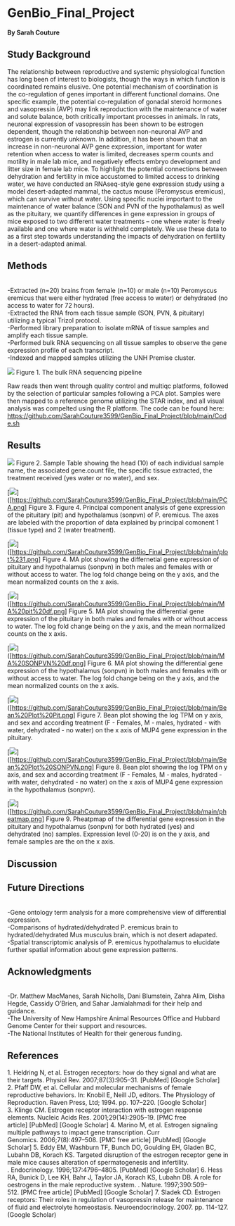 # GenBio_Final_Project
**By Sarah Couture**

## Study Background 
The relationship between reproductive and systemic physiological function has long been of interest to biologists, though the ways in which function is coordinated remains elusive. One potential mechanism of coordination is the co-regulation of genes important in different functional domains. One specific example, the potential co-regulation of gonadal steroid hormones and vasopressin (AVP) may link reproduction with the maintenance of water and solute balance, both critically important processes in animals. In rats, neuronal expression of vasopressin has been shown to be estrogen dependent, though the relationship between non-neuronal AVP and estrogen is currently unknown. In addition, it has been shown that an increase in non-neuronal AVP gene expression, important for water retention when access to water is limited, decreases sperm counts and motility in male lab mice, and negatively effects embryo development and litter size in female lab mice. To highlight the potential connections between dehydration and fertility in mice accustomed to limited access to drinking water, we have conducted an RNAseq-style gene expression study using a model desert-adapted mammal, the cactus mouse (Peromyscus eremicus), which can survive without water. Using specific nuclei important to the maintenance of water balance (SON and PVN of the hypothalamus) as well as the pituitary, we quantify differences in gene expression in groups of mice exposed to two different water treatments – one where water is freely available and one where water is withheld completely. We use these data to as a first step towards understanding the impacts of dehydration on fertility in a desert-adapted animal. 


## Methods 
<br>-Extracted (n=20) brains from female (n=10) or male (n=10) Peromyscus eremicus that were either hydrated (free access to water) or dehydrated (no access to water for 72 hours). 
<br>-Extracted the RNA from each tissue sample (SON, PVN, & pituitary) utilizing a typical Trizol protocol. 
<br>-Performed library preparation to isolate mRNA of tissue samples and amplify each tissue sample. 
<br>-Performed bulk RNA sequencing on all tissue samples to observe the gene expression profile of each transcript. 
<br>-Indexed and mapped samples utilizing the UNH Premise cluster.  

[![](./RNAseq.png)](https://github.com/SarahCouture3599/GenBio_Final_Project/blob/main/RNAseq.png)
Figure 1. The bulk RNA sequencing pipeline 

Raw reads then went through quality control and multiqc platforms, followed by the selection of particular samples following a PCA plot. Samples were then mapped to a reference genome utilizing the STAR index, and all visual analysis was compelted using the R platform. The code can be found here: https://github.com/SarahCouture3599/GenBio_Final_Project/blob/main/Code.sh



## Results 



[![](./sampletable.png)](https://github.com/SarahCouture3599/GenBio_Final_Project/blob/main/sampletable.png)
Figure 2. Sample Table showing the head (10) of each individual sample name, the associated gene.count file, the specific tissue extracted, the treatment received (yes water or no water), and sex. 

[![](./PCA.png)]([https://github.com/SarahCouture3599/GenBio_Final_Project/blob/main/PCA.png]
Figure 3. Figure 4. Principal component analysis of gene expression of the pituitary (pit) and hypothalamus (sonpvn) of P. eremicus. The axes are labeled with the proportion of data explained by principal comonent 1 (tissue type) and 2 (water treatment).  

[![](./plot%231.png)]([https://github.com/SarahCouture3599/GenBio_Final_Project/blob/main/plot%231.png]
Figure 4. MA plot showing the differnetial gene expression of pituitary and hypothalamus (sonpvn) in both males and females with or without access to water. The log fold change being on the y axis, and the mean normalized counts on the x axis. 

[![](./MA%20pit%20df.png)]([https://github.com/SarahCouture3599/GenBio_Final_Project/blob/main/MA%20pit%20df.png]
Figure 5. MA plot showing the differential gene expression of the pituitary in both males and females with or without access to water. The log fold change being on the y axis, and the mean normalized counts on the x axis. 

[![](./MA%20SONPVN%20df.png)]([https://github.com/SarahCouture3599/GenBio_Final_Project/blob/main/MA%20SONPVN%20df.png]
Figure 6. MA plot showing the differential gene expression of the hypothalamus (sonpvn) in both males and females with or without access to water. The log fold change being on the y axis, and the mean normalized counts on the x axis. 

[![](./Bean%20Plot%20Pit.png)]([https://github.com/SarahCouture3599/GenBio_Final_Project/blob/main/Bean%20Plot%20Pit.png]
Figure 7. Bean plot showing the log TPM on y axis, and sex and according treatment (F - Females, M - males, hydrated - with water, dehydrated - no water) on the x axis of MUP4 gene expression in the pituitary. 

[![](./Bean%20Plot%20SONPVN.png)]([https://github.com/SarahCouture3599/GenBio_Final_Project/blob/main/Bean%20Plot%20SONPVN.png]
Figure 8. Bean plot showing the log TPM on y axis, and sex and according treatment (F - Females, M - males, hydrated - with water, dehydrated - no water) on the x axis of MUP4 gene expression in the hypothalamus (sonpvn).

[![](./pheatmap.png)]([https://github.com/SarahCouture3599/GenBio_Final_Project/blob/main/pheatmap.png]
Figure 9. Pheatpmap of the differential gene expression in the pituitary and hypothalamus (sonpvn) for both hydrated (yes) and dehydrated (no) samples. Expression level (0-20) is on the y axis, and female samples are the on the x axis. 


## Discussion 


## Future Directions 
<br>-Gene ontology term analysis for a more comprehensive view of differential expression.
<br>-Comparisons of hydrated/dehydrated P. eremicus brain to hydrated/dehydrated Mus musculus brain, which is not desert adapated.
<br>-Spatial transcriptomic analysis of P. eremicus hypothalamus to elucidate further spatial information about gene expression patterns.

## Acknowledgments 
<br>-Dr. Matthew MacManes, Sarah Nicholls, Dani Blumstein, Zahra Alim, Disha Hegde, Cassidy O’Brien, and Sahar Jamialahmadi for their help and guidance.
<br>-The University of New Hampshire Animal Resources Office and Hubbard Genome Center for their support and resources. 
<br>-The National Institutes of Health for their generous funding.

## References 
1. Heldring N, et al. Estrogen receptors: how do they signal and what are their targets. Physiol Rev. 2007;87(3):905–31. [PubMed] [Google Scholar]
2. Pfaff DW, et al. Cellular and molecular mechanisms of female reproductive behaviors. In: Knobil E, Neill JD, editors. The Physiology of Reproduction. Raven Press, Ltd; 1994. pp. 107–220. [Google Scholar]
3. Klinge CM. Estrogen receptor interaction with estrogen response elements. Nucleic Acids Res. 2001;29(14):2905–19. [PMC free article] [PubMed] [Google Scholar]
4. Marino M, et al. Estrogen signaling multiple pathways to impact gene transcription. Curr Genomics. 2006;7(8):497–508. [PMC free article] [PubMed] [Google Scholar]
5. Eddy EM, Washburn TF, Bunch DO, Goulding EH, Gladen BC, Lubahn DB, Korach KS. Targeted disruption of the estrogen receptor gene in male mice causes alteration of spermatogenesis and infertility. . Endocrinology. 1996;137:4796–4805. [PubMed] [Google Scholar]
6. Hess RA, Bunick D, Lee KH, Bahr J, Taylor JA, Korach KS, Lubahn DB. A role for oestrogens in the male reproductive system. . Nature. 1997;390:509–512. [PMC free article] [PubMed] [Google Scholar]
7. Sladek CD. Estrogen receptors: Their roles in regulation of vasopressin release for maintenance of fluid and electrolyte homeostasis. Neuroendocrinology. 2007. pp. 114-127. (Google Scholar)

